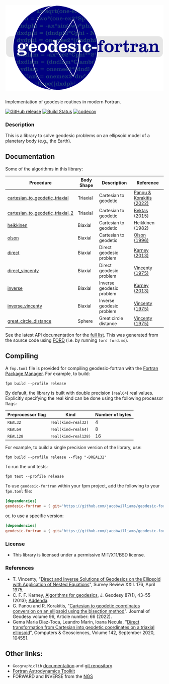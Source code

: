 
![geodesic-fortran](media/logo.png)
============

Implementation of geodesic routines in modern Fortran.

[![GitHub release](https://img.shields.io/github/release/jacobwilliams/geodesic-fortran.svg?style=plastic)](https://github.com/jacobwilliams/geodesic-fortran/releases/latest)
[![Build Status](https://github.com/jacobwilliams/geodesic-fortran/actions/workflows/CI.yml/badge.svg)](https://github.com/jacobwilliams/geodesic-fortran/actions)
[![codecov](https://codecov.io/gh/jacobwilliams/geodesic-fortran/branch/master/graph/badge.svg?token=BHtd51oUTE)](https://codecov.io/gh/jacobwilliams/geodesic-fortran)

### Description

This is a library to solve geodesic problems on an ellipsoid model of a planetary body (e.g., the Earth).

## Documentation

Some of the algorithms in this library:

| Procedure | Body Shape | Description | Reference
| --- | --- | --- | --- |
| [cartesian_to_geodetic_triaxial](https://jacobwilliams.github.io/geodesic-fortran/proc/cartesian_to_geodetic_triaxial.html) | Triaxial | Cartesian to geodetic | [Panou & Korakitis (2022)](https://link.springer.com/article/10.1007/s00190-022-01650-9)
| [cartesian_to_geodetic_triaxial_2](https://jacobwilliams.github.io/geodesic-fortran/proc/cartesian_to_geodetic_triaxial_2.html) | Triaxial | Cartesian to geodetic | [Bektas (2015)](https://www.arcjournals.org/international-journal-of-mining-science/volume-1-issue-1/4)
| [heikkinen](https://jacobwilliams.github.io/geodesic-fortran/proc/heikkinen.html) | Biaxial | Cartesian to geodetic | Heikkinen (1982)
| [olson](https://jacobwilliams.github.io/geodesic-fortran/proc/olson.html) | Biaxial | Cartesian to geodetic | [Olson (1996)](https://ieeexplore.ieee.org/document/481290)
| [direct](https://jacobwilliams.github.io/geodesic-fortran/proc/direct.html) | Biaxial | Direct geodesic problem | [Karney (2013)](https://link.springer.com/article/10.1007/s00190-012-0578-z)
| [direct_vincenty](https://jacobwilliams.github.io/geodesic-fortran/proc/direct_vincenty.html) | Biaxial | Direct geodesic problem | [Vincenty (1975)](https://www.ngs.noaa.gov/PUBS_LIB/inverse.pdf)
| [inverse](https://jacobwilliams.github.io/geodesic-fortran/proc/inverse.html) | Biaxial | Inverse geodesic problem | [Karney (2013)](https://link.springer.com/article/10.1007/s00190-012-0578-z)| []() | xxx | []()
| [inverse_vincenty](https://jacobwilliams.github.io/geodesic-fortran/proc/inverse_vincenty.html) | Biaxial | Inverse geodesic problem | [Vincenty (1975)](https://www.ngs.noaa.gov/PUBS_LIB/inverse.pdf)| []() | xxx | []()
| [great_circle_distance](https://jacobwilliams.github.io/geodesic-fortran/proc/great_circle_distance.html) | Sphere | Great circle distance | [Vincenty (1975)](https://www.ngs.noaa.gov/PUBS_LIB/inverse.pdf)| []() | xxx | []()


See the latest API documentation for the [full list](https://jacobwilliams.github.io/geodesic-fortran/). This was generated from the source code using [FORD](https://github.com/Fortran-FOSS-Programmers/ford) (i.e. by running `ford ford.md`).


## Compiling

A `fmp.toml` file is provided for compiling geodesic-fortran with the [Fortran Package Manager](https://github.com/fortran-lang/fpm). For example, to build:

```
fpm build --profile release
```

By default, the library is built with double precision (`real64`) real values. Explicitly specifying the real kind can be done using the following processor flags:

Preprocessor flag | Kind  | Number of bytes
----------------- | ----- | ---------------
`REAL32`  | `real(kind=real32)`  | 4
`REAL64`  | `real(kind=real64)`  | 8
`REAL128` | `real(kind=real128)` | 16

For example, to build a single precision version of the library, use:

```
fpm build --profile release --flag "-DREAL32"
```

To run the unit tests:

```
fpm test --profile release
```

To use `geodesic-fortran` within your fpm project, add the following to your `fpm.toml` file:
```toml
[dependencies]
geodesic-fortran = { git="https://github.com/jacobwilliams/geodesic-fortran.git" }
```

or, to use a specific version:
```toml
[dependencies]
geodesic-fortran = { git="https://github.com/jacobwilliams/geodesic-fortran.git", tag = "1.0.0"  }
```

### License

* This library is licensed under a permissive MIT/X11/BSD license.

### References

  * T. Vincenty, "[Direct and Inverse Solutions of Geodesics on the Ellipsoid with Application of Nested Equations](http://www.ngs.noaa.gov/PUBS_LIB/inverse.pdf)", Survey Review XXII. 176, April 1975.
* C. F. F. Karney,
  [Algorithms for geodesics](https://doi.org/10.1007/s00190-012-0578-z),
  J. Geodesy 87(1), 43–55 (2013);
  [Addenda](https://geographiclib.sourceforge.io/geod-addenda.html).
* G. Panou and R. Korakitis, "[Cartesian to geodetic coordinates conversion
  on an ellipsoid using the bisection method](https://link.springer.com/article/10.1007/s00190-022-01650-9)". Journal of Geodesy volume 96, Article number: 66 (2022).
* Gema Maria Diaz-Toca, Leandro Marin, Ioana Necula, "[Direct transformation from Cartesian into geodetic coordinates on a triaxial ellipsoid](https://www.sciencedirect.com/science/article/pii/S0098300420305410?via%3Dihub)", Computers & Geosciences, Volume 142, September 2020, 104551.

## Other links:

* `Geographiclib` [documentation](https://geographiclib.sourceforge.io/Fortran/doc) and [git repository](https://github.com/geographiclib/geographiclib-fortran)
* [Fortran Astrodynamics Toolkit](https://github.com/jacobwilliams/geodesic-fortran)
* FORWARD and INVERSE from the [NGS](http://www.ngs.noaa.gov/PC_PROD/Inv_Fwd/)

